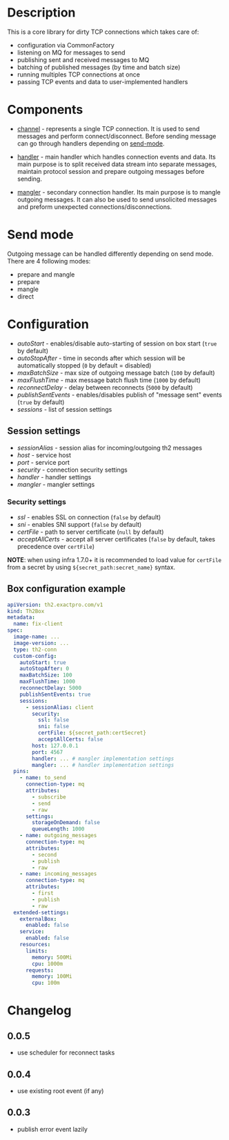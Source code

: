 # Description

This is a core library for dirty TCP connections which takes care of:

* configuration via CommonFactory
* listening on MQ for messages to send
* publishing sent and received messages to MQ
* batching of published messages (by time and batch size)
* running multiples TCP connections at once
* passing TCP events and data to user-implemented handlers

# Components

* [channel](src/main/kotlin/com/exactpro/th2/conn/dirty/tcp/core/api/IChannel.kt) - represents a single TCP connection. It is used to send messages and perform connect/disconnect. Before sending message can go through handlers depending
  on [send-mode](src/main/kotlin/com/exactpro/th2/conn/dirty/tcp/core/api/IChannel.kt#L104).

* [handler](src/main/kotlin/com/exactpro/th2/conn/dirty/tcp/core/api/IProtocolHandler.kt) - main handler which handles connection events and data. Its main purpose is to split received data stream into separate messages, maintain protocol
  session and prepare outgoing messages before sending.

* [mangler](src/main/kotlin/com/exactpro/th2/conn/dirty/tcp/core/api/IProtocolMangler.kt) - secondary connection handler. Its main purpose is to mangle outgoing messages. It can also be used to send unsolicited messages and preform
  unexpected connections/disconnections.

# Send mode

Outgoing message can be handled differently depending on send mode. There are 4 following modes:

* prepare and mangle
* prepare
* mangle
* direct

# Configuration

+ *autoStart* - enables/disable auto-starting of session on box start (`true` by default)
+ *autoStopAfter* - time in seconds after which session will be automatically stopped (`0` by default = disabled)
+ *maxBatchSize* - max size of outgoing message batch (`100` by default)
+ *maxFlushTime* - max message batch flush time (`1000` by default)
+ *reconnectDelay* - delay between reconnects (`5000` by default)
+ *publishSentEvents* - enables/disables publish of "message sent" events (`true` by default)
+ *sessions* - list of session settings

## Session settings

+ *sessionAlias* - session alias for incoming/outgoing th2 messages
+ *host* - service host
+ *port* - service port
+ *security* - connection security settings
+ *handler* - handler settings
+ *mangler* - mangler settings

### Security settings

+ *ssl* - enables SSL on connection (`false` by default)
+ *sni* - enables SNI support (`false` by default)
+ *certFile* - path to server certificate (`null` by default)
+ *acceptAllCerts* - accept all server certificates (`false` by default, takes precedence over `certFile`)

**NOTE**: when using infra 1.7.0+ it is recommended to load value for `certFile` from a secret by using `${secret_path:secret_name}` syntax.

## Box configuration example

```yaml
apiVersion: th2.exactpro.com/v1
kind: Th2Box
metadata:
  name: fix-client
spec:
  image-name: ...
  image-version: ...
  type: th2-conn
  custom-config:
    autoStart: true
    autoStopAfter: 0
    maxBatchSize: 100
    maxFlushTime: 1000
    reconnectDelay: 5000
    publishSentEvents: true
    sessions:
      - sessionAlias: client
        security:
          ssl: false
          sni: false
          certFile: ${secret_path:certSecret}
          acceptAllCerts: false
        host: 127.0.0.1
        port: 4567
        handler: ... # mangler implementation settings
        mangler: ... # handler implementation settings
  pins:
    - name: to_send
      connection-type: mq
      attributes:
        - subscribe
        - send
        - raw
      settings:
        storageOnDemand: false
        queueLength: 1000
    - name: outgoing_messages
      connection-type: mq
      attributes:
        - second
        - publish
        - raw
    - name: incoming_messages
      connection-type: mq
      attributes:
        - first
        - publish
        - raw
  extended-settings:
    externalBox:
      enabled: false
    service:
      enabled: false
    resources:
      limits:
        memory: 500Mi
        cpu: 1000m
      requests:
        memory: 100Mi
        cpu: 100m
```

# Changelog

## 0.0.5

* use scheduler for reconnect tasks

## 0.0.4

* use existing root event (if any)

## 0.0.3

* publish error event lazily
